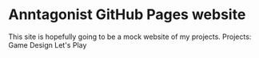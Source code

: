 # Anntagonist GitHub Pages website

This site is hopefully going to be a mock website of my projects.
Projects:
    Game Design
    Let's Play